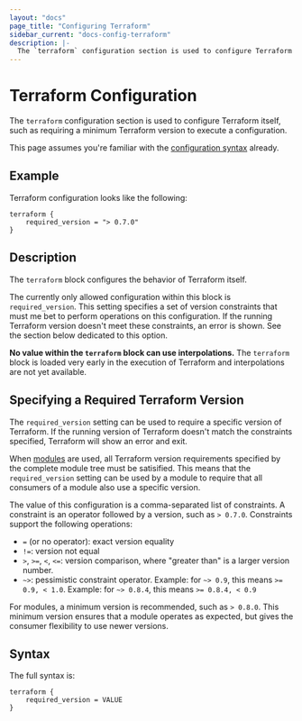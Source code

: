 ```yaml
---
layout: "docs"
page_title: "Configuring Terraform"
sidebar_current: "docs-config-terraform"
description: |-
  The `terraform` configuration section is used to configure Terraform itself, such as requiring a minimum Terraform version to execute a configuration.
---
```


# Terraform Configuration

The `terraform` configuration section is used to configure Terraform itself,
such as requiring a minimum Terraform version to execute a configuration.

This page assumes you're familiar with the
[configuration syntax](/docs/configuration/syntax.html)
already.

## Example

Terraform configuration looks like the following:

```
terraform {
    required_version = "> 0.7.0"
}
```

## Description

The `terraform` block configures the behavior of Terraform itself.

The currently only allowed configuration within this block is
`required_version`. This setting specifies a set of version constraints
that must me bet to perform operations on this configuration. If the
running Terraform version doesn't meet these constraints, an error
is shown. See the section below dedicated to this option.

**No value within the `terraform` block can use interpolations.** The
`terraform` block is loaded very early in the execution of Terraform
and interpolations are not yet available.

## Specifying a Required Terraform Version

The `required_version` setting can be used to require a specific version
of Terraform. If the running version of Terraform doesn't match the
constraints specified, Terraform will show an error and exit.

When [modules](/docs/configuration/modules.html) are used, all Terraform
version requirements specified by the complete module tree must be
satisified. This means that the `required_version` setting can be used
by a module to require that all consumers of a module also use a specific
version.

The value of this configuration is a comma-separated list of constraints.
A constraint is an operator followed by a version, such as `> 0.7.0`.
Constraints support the following operations:

  * `=` (or no operator): exact version equality
  * `!=`: version not equal
  * `>`, `>=`, `<`, `<=`: version comparison, where "greater than" is
    a larger version number.
  * `~>`: pessimistic constraint operator. Example: for `~> 0.9`, this means
    `>= 0.9, < 1.0`. Example: for `~> 0.8.4`, this means `>= 0.8.4, < 0.9`

For modules, a minimum version is recommended, such as `> 0.8.0`. This
minimum version ensures that a module operates as expected, but gives
the consumer flexibility to use newer versions.

## Syntax

The full syntax is:

```
terraform {
    required_version = VALUE
}
```
